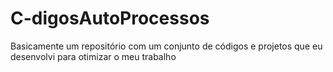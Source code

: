 # C-digosAutoProcessos
Basicamente um repositório com um conjunto de códigos e projetos que eu desenvolvi para otimizar o meu trabalho
